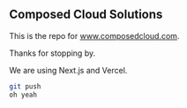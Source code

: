 ## Composed Cloud Solutions

This is the repo for www.composedcloud.com.

Thanks for stopping by. 

We are using Next.js and Vercel.

```bash
git push
oh yeah
```

